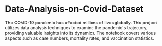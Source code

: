 # Data-Analysis-on-Covid-Dataset
The COVID-19 pandemic has affected millions of lives globally. This project utilizes data analysis techniques to examine the pandemic's trajectory, providing valuable insights into its dynamics. The notebook covers various aspects such as case numbers, mortality rates, and vaccination statistics.
